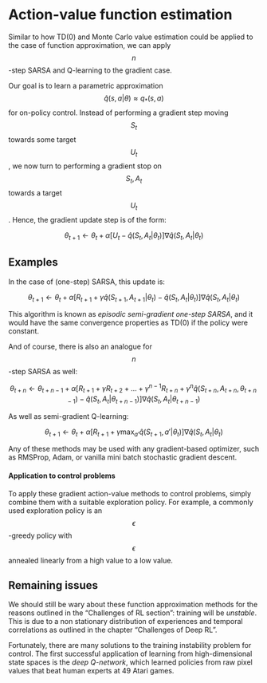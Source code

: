 # Action-value function estimation

Similar to how TD(0) and Monte Carlo value estimation could be applied to the case of function approximation, we can apply $$n$$-step SARSA and Q-learning to the gradient case.

Our goal is to learn a parametric approximation $$\hat{q}(s, a | \theta) \approx q_*(s, a)$$ for on-policy control. Instead of performing a gradient step moving $$S_t$$ towards some target $$U_t$$, we now turn to performing a gradient stop on $$S_t, A_t$$ towards a target $$U_t$$. Hence, the gradient update step is of the form:

$$
\theta_{t+1} \gets \theta_t + \alpha \left[ U_t - \hat{q}(S_t, A_t | \theta_t) \right] \nabla \hat{q}(S_t, A_t | \theta_t)
$$

## Examples

In the case of (one-step) SARSA, this update is:

$$
\theta_{t+1} \gets \theta_t + \alpha \left[ R_{t+1} + \gamma \hat{q}(S_{t+1}, A_{t+1} | \theta_t) - \hat{q}(S_t, A_t | \theta_t) \right] \nabla \hat{q}(S_t, A_t | \theta_t)
$$

This algorithm is known as *episodic semi-gradient one-step SARSA*, and it would have the same convergence properties as TD(0) if the policy were constant.

And of course, there is also an analogue for $$n$$-step SARSA as well:

$$
\theta_{t+n} \gets \theta_{t+n-1} + \alpha \left[ R_{t+1} + \gamma R_{t+2} + \dots + \gamma^{n-1}R_{t+n} + \gamma^n \hat{q}(S_{t+n}, A_{t+n}, \theta_{t+n-1}) - \hat{q}(S_t, A_t | \theta_{t+n-1}) \right] \nabla \hat{q}(S_t, A_t | \theta_{t+n-1})
$$

As well as semi-gradient Q-learning:

$$
\theta_{t+1} \gets \theta_{t} + \alpha \left[ R_{t+1} + \gamma \max_{a'}  \hat{q}(S_{t+1}, a' | \theta_t ) \right] \nabla \hat{q}(S_t, A_t | \theta_t)
$$

Any of these methods may be used with any gradient-based optimizer, such as RMSProp, Adam, or vanilla mini batch stochastic gradient descent.

#### Application to control problems

To apply these gradient action-value methods to control problems, simply combine them with a suitable exploration policy. For example, a commonly used exploration policy is an $$\epsilon$$-greedy policy with $$\epsilon$$ annealed linearly from a high value to a low value.

## Remaining issues

We should still be wary about these function approximation methods for the reasons outlined in the “Challenges of RL section”: training will be *unstable*. This is due to a non stationary distribution of experiences and temporal correlations as outlined in the chapter “Challenges of Deep RL”.

Fortunately, there are many solutions to the training instability problem for control. The first successful application of learning from high-dimensional state spaces is the *deep Q-network*, which learned policies from raw pixel values that beat human experts at 49 Atari games.
